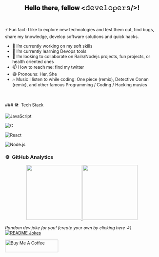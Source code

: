 <div align="center">
<h2> 𝐇𝐞𝐥𝐥𝐨 𝐭𝐡𝐞𝐫𝐞, 𝐟𝐞𝐥𝐥𝐨𝐰 <𝚍𝚎𝚟𝚎𝚕𝚘𝚙𝚎𝚛𝚜/>!
</div>

 <br/>  

⚡ Fun fact:  I like to explore new technologies and test them out, find bugs, share my knowledge, develop software solutions and quick hacks.
- 🔭 I’m currently working on my soft skills
- 🌱 I’m currently learning Devops tools
- 👯 I’m looking to collaborate on Rails/Nodejs projects, fun projects, or health oriented ones
- 📫 How to reach me: find my twitter
- 😄 Pronouns: Her, She
- 🎶 Music I listen to while coding: One piece (remix), Detective Conan (remix), and other famous Programming / Coding / Hacking musics 
<br>
<br>
### 🛠 &nbsp;Tech Stack

![JavaScript](https://img.shields.io/badge/-JavaScript-05122A?style=flat&logo=javascript)&nbsp;

![C](https://img.shields.io/badge/-C-05122A?style=flat&logo=C&logoColor=A8B9CC)&nbsp;

![React](https://img.shields.io/badge/-React-05122A?style=flat&logo=react)&nbsp;

![Node.js](https://img.shields.io/badge/-Node.js-05122A?style=flat&logo=node.js)&nbsp;

### ⚙️ &nbsp;GitHub Analytics

<p align="center">
<a href="https://github.com/ihssanehatim">
  <img height="180em" src="https://github-readme-stats-eight-theta.vercel.app/api?username=ihssanehatim&show_icons=true&theme=algolia&include_all_commits=true&count_private=true"/>
  <img height="180em" src="https://github-readme-stats-eight-theta.vercel.app/api/top-langs/?username=ihssanehatim&layout=compact&langs_count=8&theme=algolia"/>
</a>
</p>


<i>Random dev joke for you! (create your own by clicking here ↓)</i><br>
<a href="https://readme-jokes.vercel.app"><img align="center" src="https://readme-jokes.vercel.app/api" alt="README Jokes"></a>


<a href="https://www.buymeacoffee.com/ihssane" target="_blank"><img src="https://cdn.buymeacoffee.com/buttons/default-orange.png" alt="Buy Me A Coffee" height="41" width="174"></a>


